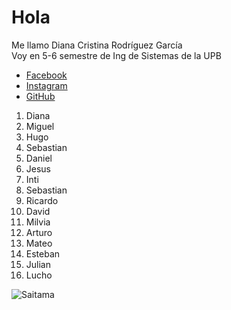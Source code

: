 # Hola  
Me llamo Diana Cristina Rodríguez García  
Voy en 5-6 semestre de Ing de Sistemas de la UPB  

* [Facebook](https://www.facebook.com/DCRG18200)
* [Instagram](https://www.instagram.com/dcrg2000/?hl=es-la)
* [GitHub](https://github.com/DCRG18200)

1. Diana
2. Miguel
3. Hugo
4. Sebastian
5. Daniel
6. Jesus
7. Inti
8. Sebastian
9. Ricardo
10. David
11. Milvia
12. Arturo
13. Mateo
14. Esteban
15. Julian
16. Lucho

![Saitama](https://tshop.r10s.com/56f/7ac/10fc/1770/5076/0a65/eb33/11b3e98312c45444889cef.jpg)